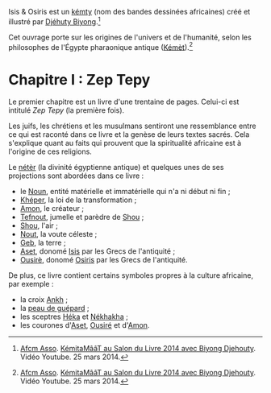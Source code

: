 <!-- TITLE: Isis & Osiris -->
<!-- SUBTITLE: Présentation du kémty Isis & Osiris -->

Isis & Osiris est un [kémty](/ouvrage/kemty/kemty-kesako) (nom des bandes dessinées africaines) créé et illustré par [Djéhuty Biyong](/personnalite/homme/ecrivain/afrique/ouest/cameroun/djehuty-biyong).[^1]

Cet ouvrage porte sur les origines de l'univers et de l'humanité, selon les philosophes de l'Égypte pharaonique antique ([Kémèt](/geographie/empire/afrique/nord-est/kmt)).[^1]

# Chapitre I : Zep Tepy
Le premier chapitre est un livre d'une trentaine de pages. Celui-ci est intitulé *Zep Tepy* (la première fois).

Les juifs, les chrétiens et les musulmans sentiront une ressemblance entre ce qui est raconté dans ce livre et la genèse de leurs textes sacrés. Cela s'explique quant au faits qui prouvent que la spiritualité africaine est à l'origine de ces religions.

Le [nétèr](/spiritualite/terminologie/afrique/nord-est/kmt/ntr) (la divinité égyptienne antique) et quelques unes de ses projections sont abordées dans ce livre :
* le [Noun](/spiritualite/concept/afrique/nord-est/kmt/noun), entité matérielle et immatérielle qui n'a ni début ni fin ;
* [Khéper](/spiritualite/concept/afrique/nord-est/kmt/kheper), la loi de la transformation ;
* [Amon](/spiritualite/divinite/projection/afrique/nord-est/kmt/amon-ra), le créateur ;
* [Tefnout](/spiritualite/divinite/projection/afrique/nord-est/kmt/tefnout), jumelle et parèdre de [Shou](/spiritualite/divinite/projection/afrique/nord-est/kmt/shou) ;
* [Shou](/spiritualite/divinite/projection/afrique/nord-est/kmt/shou), l'air ;
* [Nout](/spiritualite/divinite/projection/afrique/nord-est/kmt/nout), la voute céleste ;
* [Geb](/spiritualite/divinite/projection/afrique/nord-est/kmt/geb), la terre ;
* [Aset](/spiritualite/divinite/projection/afrique/nord-est/kmt/aset), donomé [Isis](/spiritualite/divinite/projection/afrique/nord-est/kmt/aset) par les Grecs de l'antiquité ;
* [Ousirè](/spiritualite/divinite/projection/afrique/nord-est/kmt/ousire), donomé [Osiris](/spiritualite/divinite/projection/afrique/nord-est/kmt/ousire) par les Grecs de l'antiquité.

De plus, ce livre contient certains symboles propres à la culture africaine, par exemple :
* la croix [Ankh](/spiritualite/symbole/afrique/nord-est/kmt/ankh) ;
* la [peau de guépard](/spiritualite/symbole/afrique/a-situer/peau-de-guepard) ;
* les sceptres [Héka](/objet/noblesse/afrique/nord-est/kmt/sceptre#heka) et [Nékhakha](/objet/noblesse/afrique/nord-est/kmt/sceptre#nekhakha) ;
* les courones d'[Aset](/spiritualite/divinite/projection/afrique/nord-est/kmt/aset), [Ousiré](/spiritualite/divinite/projection/afrique/nord-est/kmt/ousire) et d'[Amon](/spiritualite/divinite/projection/afrique/nord-est/kmt/amon-ra).


[^1]: [Afcm Asso](https://www.youtube.com/channel/UCNsqyzDtr6PDtP-2hL8TBOQ). [KémitaMââT au Salon du Livre 2014 avec Biyong Djehouty](https://www.youtube.com/watch?v=5Kj776oO8xI). Vidéo Youtube. 25 mars 2014.